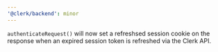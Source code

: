 ```yaml
---
'@clerk/backend': minor
---
```


`authenticateRequest()` will now set a refreshsed session cookie on the response when an expired session token is refreshed via the Clerk API.
